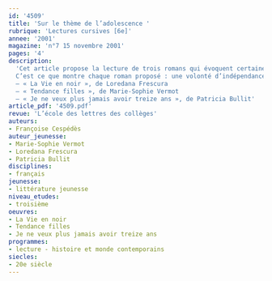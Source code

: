 ```yaml
---
id: '4509'
title: 'Sur le thème de l’adolescence '
rubrique: 'Lectures cursives [6e]'
annee: '2001'
magazine: 'n°7 15 novembre 2001'
pages: '4'
description: 
  'Cet article propose la lecture de trois romans qui évoquent certaines difficultés liées à l’adolescence, une période qui se traduit souvent par des réactions d’opposition, de contestation, un sentiment d’échec, d’incompréhension, un mal de vivre…
  C’est ce que montre chaque roman proposé : une volonté d’indépendance, un désir d’amour, un besoin de prouver qu’on existe de la part des personnages.
  – « La Vie en noir », de Loredana Frescura
  – « Tendance filles », de Marie-Sophie Vermot
  – « Je ne veux plus jamais avoir treize ans », de Patricia Bullit'
article_pdf: '4509.pdf'
revue: 'L’école des lettres des collèges'
auteurs:
- Françoise Cespédès
auteur_jeunesse:
- Marie-Sophie Vermot
- Loredana Frescura
- Patricia Bullit
disciplines:
- français
jeunesse:
- littérature jeunesse
niveau_etudes:
- troisième
oeuvres:
- La Vie en noir
- Tendance filles
- Je ne veux plus jamais avoir treize ans
programmes:
- lecture - histoire et monde contemporains
siecles:
- 20e siècle
---
```

